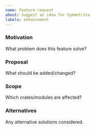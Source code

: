 ```yaml
---
name: Feature request
about: Suggest an idea for Symmetrica
labels: enhancement
---
```


### Motivation
What problem does this feature solve?

### Proposal
What should be added/changed?

### Scope
Which crates/modules are affected?

### Alternatives
Any alternative solutions considered.
